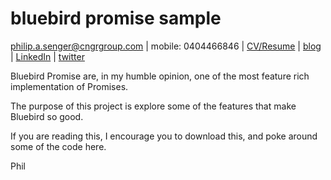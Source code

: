 # bluebird promise sample

[philip.a.senger@cngrgroup.com](mailto:philip.a.senger@cngrgroup.com) | mobile: 0404466846 | [CV/Resume](http://www.visualcv.com/philipsenger) | [blog](http://www.apachecommonstipsandtricks.blogspot.com/) | [LinkedIn](http://au.linkedin.com/in/philipsenger) | [twitter](http://twitter.com/PSengerDownUndr)

Bluebird Promise are, in my humble opinion, one of the most feature rich implementation of Promises.

The purpose of this project is explore some of the features that make Bluebird so good.

If you are reading this, I encourage you to download this, and poke around some of the code here.

Phil
